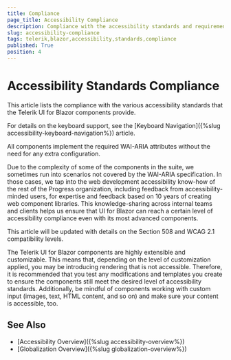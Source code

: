 ```yaml
---
title: Compliance
page_title: Accessibility Compliance
description: Compliance with the accessibility standards and requirements in the Telerik UI for Blazor suite
slug: accessibility-compliance
tags: telerik,blazor,accessibility,standards,compliance
published: True
position: 4
---
```


# Accessibility Standards Compliance

This article lists the compliance with the various accessibility standards that the Telerik UI for Blazor components provide.

For details on the keyboard support, see the [Keyboard Navigation]({%slug accessibility-keyboard-navigation%}) article.

All components implement the required WAI-ARIA attributes without the need for any extra configuration.

Due to the complexity of some of the components in the suite, we sometimes run into scenarios not covered by the WAI-ARIA specification. In those cases, we tap into the web development accessibility know-how of the rest of the Progress organization, including feedback from accessibility-minded users, for expertise and feedback based on 10 years of creating web component libraries. This knowledge-sharing across internal teams and clients helps us ensure that UI for Blazor can reach a certain level of accessibility compliance even with its most advanced components.

This article will be updated with details on the Section 508 and WCAG 2.1 compatibility levels.

<!--
>caption Accessibility compliance levels support provided by the Telerik UI for Blazor components.
-->






The Telerik UI for Blazor components are highly extensible and customizable. This means that, depending on the level of customization applied, you may be introducing rendering that is not accessible. Therefore, it is recommended that you test any modifications and templates you create to ensure the components still meet the desired level of accessibility standards. Additionally, be mindful of components working with custom input (images, text, HTML content, and so on) and make sure your content is accessible, too.



## See Also

  * [Accessibility Overview]({%slug accessibility-overview%})
  * [Globalization Overview]({%slug globalization-overview%})
